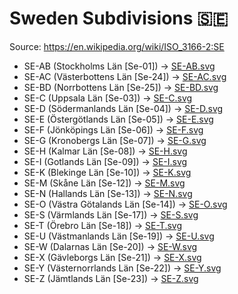 # Sweden Subdivisions 🇸🇪

Source: https://en.wikipedia.org/wiki/ISO_3166-2:SE

* SE-AB (Stockholms Län [Se-01]) -> [SE-AB.svg](https://github.com/amckenna41/iso3166-flag-icons/blob/main/iso3166-2-icons/SE/SE-AB.svg)
* SE-AC (Västerbottens Län [Se-24]) -> [SE-AC.svg](https://github.com/amckenna41/iso3166-flag-icons/blob/main/iso3166-2-icons/SE/SE-AC.svg)
* SE-BD (Norrbottens Län [Se-25]) -> [SE-BD.svg](https://github.com/amckenna41/iso3166-flag-icons/blob/main/iso3166-2-icons/SE/SE-BD.svg)
* SE-C (Uppsala Län [Se-03]) -> [SE-C.svg](https://github.com/amckenna41/iso3166-flag-icons/blob/main/iso3166-2-icons/SE/SE-C.svg)
* SE-D (Södermanlands Län [Se-04]) -> [SE-D.svg](https://github.com/amckenna41/iso3166-flag-icons/blob/main/iso3166-2-icons/SE/SE-D.svg)
* SE-E (Östergötlands Län [Se-05]) -> [SE-E.svg](https://github.com/amckenna41/iso3166-flag-icons/blob/main/iso3166-2-icons/SE/SE-E.svg)
* SE-F (Jönköpings Län [Se-06]) -> [SE-F.svg](https://github.com/amckenna41/iso3166-flag-icons/blob/main/iso3166-2-icons/SE/SE-F.svg)
* SE-G (Kronobergs Län [Se-07]) -> [SE-G.svg](https://github.com/amckenna41/iso3166-flag-icons/blob/main/iso3166-2-icons/SE/SE-G.svg)
* SE-H (Kalmar Län [Se-08]) -> [SE-H.svg](https://github.com/amckenna41/iso3166-flag-icons/blob/main/iso3166-2-icons/SE/SE-H.svg)
* SE-I (Gotlands Län [Se-09]) -> [SE-I.svg](https://github.com/amckenna41/iso3166-flag-icons/blob/main/iso3166-2-icons/SE/SE-I.svg)
* SE-K (Blekinge Län [Se-10]) -> [SE-K.svg](https://github.com/amckenna41/iso3166-flag-icons/blob/main/iso3166-2-icons/SE/SE-K.svg)
* SE-M (Skåne Län [Se-12]) -> [SE-M.svg](https://github.com/amckenna41/iso3166-flag-icons/blob/main/iso3166-2-icons/SE/SE-M.svg)
* SE-N (Hallands Län [Se-13]) -> [SE-N.svg](https://github.com/amckenna41/iso3166-flag-icons/blob/main/iso3166-2-icons/SE/SE-N.svg)
* SE-O (Västra Götalands Län [Se-14]) -> [SE-O.svg](https://github.com/amckenna41/iso3166-flag-icons/blob/main/iso3166-2-icons/SE/SE-O.svg)
* SE-S (Värmlands Län [Se-17]) -> [SE-S.svg](https://github.com/amckenna41/iso3166-flag-icons/blob/main/iso3166-2-icons/SE/SE-S.svg)
* SE-T (Örebro Län [Se-18]) -> [SE-T.svg](https://github.com/amckenna41/iso3166-flag-icons/blob/main/iso3166-2-icons/SE/SE-T.svg)
* SE-U (Västmanlands Län [Se-19]) -> [SE-U.svg](https://github.com/amckenna41/iso3166-flag-icons/blob/main/iso3166-2-icons/SE/SE-U.svg)
* SE-W (Dalarnas Län [Se-20]) -> [SE-W.svg](https://github.com/amckenna41/iso3166-flag-icons/blob/main/iso3166-2-icons/SE/SE-W.svg)
* SE-X (Gävleborgs Län [Se-21]) -> [SE-X.svg](https://github.com/amckenna41/iso3166-flag-icons/blob/main/iso3166-2-icons/SE/SE-X.svg)
* SE-Y (Västernorrlands Län [Se-22]) -> [SE-Y.svg](https://github.com/amckenna41/iso3166-flag-icons/blob/main/iso3166-2-icons/SE/SE-Y.svg)
* SE-Z (Jämtlands Län [Se-23]) -> [SE-Z.svg](https://github.com/amckenna41/iso3166-flag-icons/blob/main/iso3166-2-icons/SE/SE-Z.svg)
